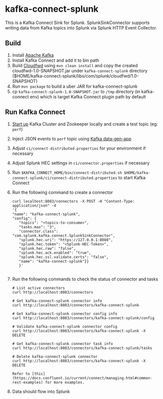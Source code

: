 # kafka-connect-splunk
This is a Kafka Connect Sink for Splunk.
SplunkSinkConnector supports writing data from Kafka topics into Splunk via Splunk HTTP Event Collector.
 
 
## Build
1. Install [Apache Kafka](https://kafka.apache.org/)
2. Install Kafka Connect and add it to bin path
3. Build [Cloudfwd](https://github.com/splunk/cloudfwd) using `mvn clean install` and copy the created cloudfwd-1.0-SNAPSHOT.jar under `kafka-connect-splunk` directory ($HOME/kafka-connect-splunk/libs/com/splunk/cloudfwd/1.0-SNAPSHOT)
4. Run `mvn package` to build a uber JAR for kafka-connect-splunk
5. cp `kafka-connect-splunk-1.0-SNAPSHOT.jar` to `/tmp` directory (in kafka-connect env) which is target Kafka Connect plugin path by default
 
 
## Run Kafka Connect
1. [Start up](https://kafka.apache.org/quickstart) Kafka Cluster and Zookeeper locally and create a test topic (eg: `perf`)
2. Inject JSON events to `perf` topic using [Kafka data-gen-app](https://github.com/dtregonning/kafka-data-gen)
4. Adjust `ci/connect-distributed.properties` for your environment if necessary
5. Adjust Splunk HEC settings in `ci/connector.properties` if necessary
6. Run `$KAFKA_CONNECT_HOME/bin/connect-distributed.sh $HOME/kafka-connect-splunk/ci/connect-distributed.properties` to start Kafka Connect
7. Run the following command to create a connector
 
    ```
    curl localhost:8083/connectors -X POST -H "Content-Type: application/json" -d 
    '{
    "name": "kafka-connect-splunk",
    "config": {
       "topics": "<topics-to-consume>",
       "tasks.max": "3",
       "connector.class": "com.splunk.kafka.connect.SplunkSinkConnector",
       "splunk.hec.uri": "https://127.0.0.1:8088",
       "splunk.hec.token": "<Splunk-HEC-Token>",
       "splunk.hec.raw": "false",
       "splunk.hec.ack.enabled": "true",
       "splunk.hec.ssl.validate.certs": "false",
       "name": "kafka-connect-splunk"}}
       }'
       
    ```
 
7. Run the following commands to check the status of connector and tasks
  
    ```
    # List active connectors
    curl http://localhost:8083/connectors
     
    # Get kafka-connect-splunk connector info
    curl http://localhost:8083/connectors/kafka-connect-splunk
     
    # Get kafka-connect-splunk connector config info
    curl http://localhost:8083/connectors/kafka-connect-splunk/config
 
    # Validate kafka-connect-splunk connector config
    curl http://localhost:8083/connectors/kafka-connect-splunk -X DELETE
     
    # Get kafka-connect-splunk connector task info
    curl http://localhost:8083/connectors/kafka-connect-splunk/tasks
     
    # Delete kafka-connect-splunk connector
    curl http://localhost:8083/connectors/kafka-connect-splunk -X DELETE
 
    Refer to [this](https://docs.confluent.io/current/connect/managing.html#common-rest-examples) for more examples.
    ```
 
8. Data should flow into Splunk